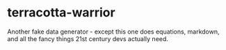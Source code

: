 terracotta-warrior
==================

Another fake data generator - except this one does equations, markdown, and all the fancy things 21st century devs actually need.
